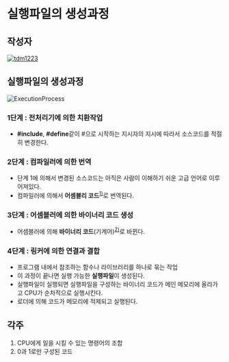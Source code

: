# **실행파일의 생성과정**

## 작성자
[![tdm1223](https://avatars1.githubusercontent.com/u/21440957?s=100&v=4)](https://github.com/tdm1223)

## 실행파일의 생성과정
![ExecutionProcess](https://user-images.githubusercontent.com/21440957/67621044-bc7a2a00-f847-11e9-97fa-0276927913e8.png)

### 1단계 : 전처리기에 의한 치환작업
- **#include**, **#define**같이 #으로 시작하는 지시자의 지시에 따라서 소스코드를 적절히 변경한다.

### 2단계 : 컴파일러에 의한 번역
- 단계 1에 의해서 변경된 소스코드는 아직은 사람이 이해하기 쉬운 고급 언어로 이루어져있다.
- 컴파일러에 의해서 **어셈블리 코드**<sup>[1)](#ref1)</sup>로 번역된다.

### 3단계 : 어셈블러에 의한 바이너리 코드 생성
- 어셈블러에 의해 **바이너리 코드**(기계어)<sup>[2)](#ref1)</sup>로 바뀐다.

### 4단계 : 링커에 의한 연결과 결합
- 프로그램 내에서 참조하는 함수나 라이브러리를 하나로 묶는 작업
- 이 과정이 끝나면 실행 가능한 **실행파일**이 생성된다.
- 실행파일이 실행되면 실행파일을 구성하는 바이너리 코드가 메인 메모리에 올라가고 CPU가 순차적으로 실행시킨다.
- 로더에 의해 코드가 메모리에 적제되고 실행된다.

## 각주

<a id="ref1">

1) CPU에게 일을 시킬 수 있는 명령어의 조합
2) 0과 1로만 구성된 코드

</a>
